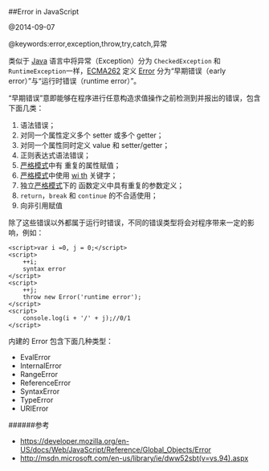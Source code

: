 ##Error in JavaScript

@2014-09-07

@keywords:error,exception,throw,try,catch,异常



类似于 [Java](http://zh.wikipedia.org/wiki/Java) 语言中将异常（Exception）分为 `CheckedException` 和 `RuntimeException`一样，[ECMA262](http://www.ecma-international.org/publications/standards/Ecma-262.htm) 定义 [Error](http://www.ecma-international.org/ecma-262/5.1/#sec-16) 分为“早期错误（early error）”与“运行时错误（runtime error）”。

“早期错误”意即能够在程序进行任意构造求值操作之前检测到并报出的错误，包含下面几类：

 1. 语法错误；
 2. 对同一个属性定义多个 setter 或多个 getter；
 3. 对同一个属性同时定义 value 和 setter/getter；
 4. 正则表达式语法错误；
 5. [严格模式](http://www.ecma-international.org/ecma-262/5.1/#sec-10.1.1)中有 重复的属性赋值；
 6. [严格模式](http://www.ecma-international.org/ecma-262/5.1/#sec-10.1.1)中使用 [wi th](http://www.ecma-international.org/ecma-262/5.1/#sec-12.10) 关键字；
 7. 独立[严格模式](http://www.ecma-international.org/ecma-262/5.1/#sec-10.1.1)下的 函数定义中具有重复的参数定义；
 8. `return`，`break` 和 `continue` 的不合适使用；
 9. 向非引用赋值

 除了这些错误以外都属于运行时错误，不同的错误类型将会对程序带来一定的影响，例如：

    
    <script>var i =0, j = 0;</script>
    <script>
        ++i;
        syntax error
    </script>
    <script>
        ++j;
        throw new Error('runtime error');
    </script>
    <script>
        console.log(i + '/' + j);//0/1
    </script>

内建的 Error 包含下面几种类型：

 - EvalError
 - InternalError
 - RangeError
 - ReferenceError
 - SyntaxError
 - TypeError
 - URIError

######参考

 - <https://developer.mozilla.org/en-US/docs/Web/JavaScript/Reference/Global_Objects/Error>
 - <http://msdn.microsoft.com/en-us/library/ie/dww52sbt(v=vs.94).aspx>